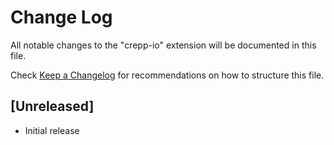 # Change Log

All notable changes to the "crepp-io" extension will be documented in this file.

Check [Keep a Changelog](http://keepachangelog.com/) for recommendations on how to structure this file.

## [Unreleased]

- Initial release
